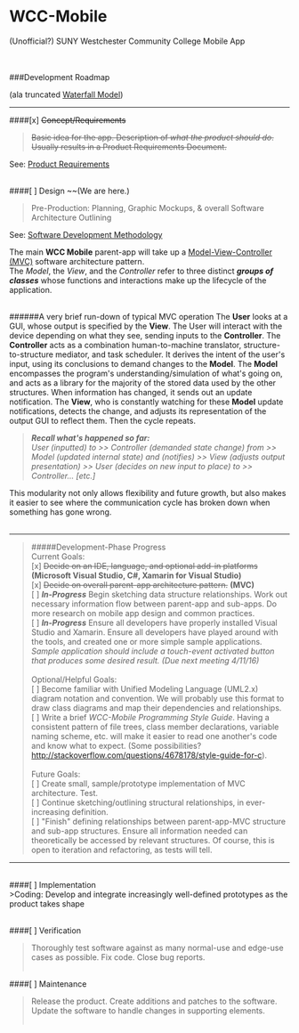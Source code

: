 # WCC-Mobile<br />
(Unofficial?) SUNY Westchester Community College Mobile App<br /><br /><br />

###Development Roadmap<br />

(ala truncated [Waterfall Model](https://en.wikipedia.org/wiki/Waterfall_model))<br />
***
####[x] ~~Concept/Requirements~~<br />

>~~Basic idea for the app. Description of _what the product should do_. Usually results in a Product Requirements Document.~~<br />

See: [Product Requirements](Development-Roadmap/Product-Requirements.md)<br /><br />

####[ ] Design ~~(We are here.)<br />
>Pre-Production: Planning, Graphic Mockups, & overall Software Architecture Outlining<br />

See: [Software Development Methodology](Development-Roadmap/Software-Development-Methodology.md)<br /> 

The main **WCC Mobile** parent-app will take up a [Model-View-Controller (MVC)](https://en.wikipedia.org/wiki/Model%E2%80%93view%E2%80%93controller) software architecture pattern.<br />
The _Model_, the _View_, and the _Controller_ refer to three distinct _**groups of classes**_ whose functions and interactions make up the lifecycle of the application.<br /><br />

######A very brief run-down of typical MVC operation
The **User** looks at a GUI, whose output is specified by the **View**. The User will interact with the device depending on what they see, sending inputs to the **Controller**. The **Controller** acts as a combination human-to-machine translator, structure-to-structure mediator, and task scheduler. It derives the intent of the user's input, using its conclusions to demand changes to the **Model**. The **Model** encompasses the program's understanding/simulation of what's going on, and acts as a library for the majority of the stored data used by the other structures. When information has changed, it sends out an update notification. The **View**, who is constantly watching for these **Model** update notifications, detects the change, and adjusts its representation of the output GUI to reflect them. Then the cycle repeats.<br />
>_**Recall what's happened so far:**<br />
User (inputted) to >> Controller (demanded state change) from >> Model (updated internal state) and (notifies) >> View (adjusts output presentation) >> User (decides on new input to place) to >> Controller... [etc.]_

This modularity not only allows flexibility and future growth, but also makes it easier to see where the communication cycle has broken down when something has gone wrong.<br /><br />
***
>#####Development-Phase Progress<br />
>Current Goals:<br />
>[x] ~~Decide on an IDE, language, and optional add-in platforms~~ **(Microsoft Visual Studio, C#, Xamarin for Visual Studio)**<br />
>[x] ~~Decide on overall parent-app architecture pattern.~~ **(MVC)**<br />
>[ ] _**In-Progress**_ Begin sketching data structure relationships. Work out necessary information flow between parent-app and sub-apps. Do more research on mobile app design and common practices.<br />
>[ ] _**In-Progress**_ Ensure all developers have properly installed Visual Studio and Xamarin. Ensure all developers have played around with the tools, and created one or more simple sample applications. _Sample application should include a touch-event activated button that produces some desired result. (Due next meeting 4/11/16)_<br /><br />
>Optional/Helpful Goals:<br />
>[ ] Become familiar with Unified Modeling Language (UML2.x) diagram notation and convention. We will probably use this format to draw class diagrams and map their dependencies and relationships.<br />
>[ ] Write a brief _WCC-Mobile Programming Style Guide_. Having a consistent pattern of file trees, class member declarations, variable naming scheme, etc. will make it easier to read one another's code and know what to expect. (Some possibilities? http://stackoverflow.com/questions/4678178/style-guide-for-c).<br /><br />
>Future Goals:<br />
>[ ] Create small, sample/prototype implementation of MVC architecture. Test.<br />
>[ ] Continue sketching/outlining structural relationships, in ever-increasing definition.<br />
>[ ] "Finish" defining relationships between parent-app-MVC structure and sub-app structures. Ensure all information needed can theoretically be accessed by relevant structures. Of course, this is open to iteration and refactoring, as tests will tell.
***

<br />
####[ ] Implementation<br />
>Coding: Develop and integrate increasingly well-defined prototypes as the product takes shape
<br /><br />

####[ ] Verification<br />
>Thoroughly test software against as many normal-use and edge-use cases as possible. Fix code. Close bug reports.
<br /><br />

####[ ] Maintenance<br />
>Release the product. Create additions and patches to the software. Update the software to handle changes in supporting elements.
<br /><br />

